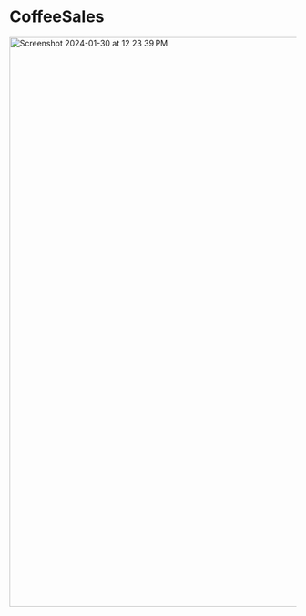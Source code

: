 # CoffeeSales
<img width="1000" alt="Screenshot 2024-01-30 at 12 23 39 PM" src="https://github.com/drothomas808/CoffeeSales/assets/156823052/a3fe1c26-3293-4dc8-a0e3-5f8f8d651d59">
